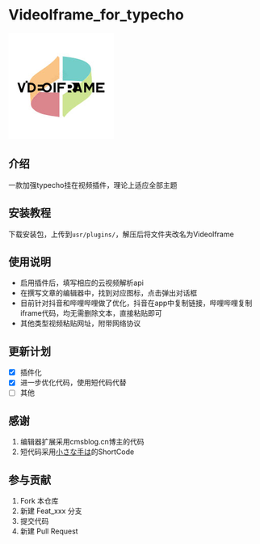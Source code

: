 # VideoIframe_for_typecho

![](https://github.com/isSuperman/VideoIframe_for_typecho/raw/main/logo.jpg)

## 介绍
一款加强typecho挂在视频插件，理论上适应全部主题


## 安装教程
下载安装包，上传到`usr/plugins/`，解压后将文件夹改名为VideoIframe

## 使用说明
- 启用插件后，填写相应的云视频解析api
- 在撰写文章的编辑器中，找到对应图标，点击弹出对话框
- 目前针对抖音和哔哩哔哩做了优化，抖音在app中复制链接，哔哩哔哩复制iframe代码，均无需删除文本，直接粘贴即可
- 其他类型视频粘贴网址，附带网络协议

## 更新计划
- [x] 插件化
- [x] 进一步优化代码，使用短代码代替
- [ ] 其他

## 感谢
1. 编辑器扩展采用cmsblog.cn博主的代码
2. 短代码采用[小さな手は](https://www.littlehands.site/)的ShortCode

## 参与贡献

1.  Fork 本仓库
2.  新建 Feat_xxx 分支
3.  提交代码
4.  新建 Pull Request